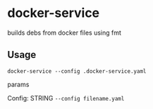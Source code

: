 # docker-service

builds debs from docker files using fmt

## Usage

`docker-service --config .docker-service.yaml`

params

Config: STRING
`--config filename.yaml`
